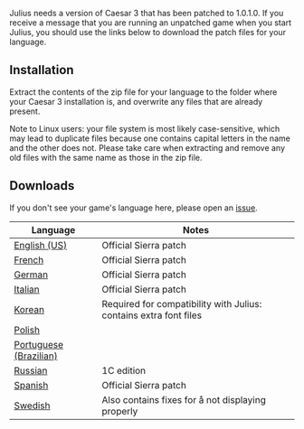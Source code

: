 Julius needs a version of Caesar 3 that has been patched to 1.0.1.0. If you receive a message that you are running an unpatched game when you start Julius, you should use the links below to download the patch files for your language.

## Installation

Extract the contents of the zip file for your language to the folder where your Caesar 3 installation is, and overwrite any files that are already present.

Note to Linux users: your file system is most likely case-sensitive, which may lead to duplicate files because one contains capital letters in the name and the other does not. Please take care when extracting and remove any old files with the same name as those in the zip file.

## Downloads

If you don't see your game's language here, please open an [issue](https://github.com/bvschaik/julius/issues).

| Language | Notes |
| -------- | ------|
| [English (US)](https://bintray.com/bvschaik/caesar3-patches/download_file?file_path=caesar3_update_english.zip) | Official Sierra patch |
| [French](https://bintray.com/bvschaik/caesar3-patches/download_file?file_path=caesar3_update_french.zip) | Official Sierra patch |
| [German](https://bintray.com/bvschaik/caesar3-patches/download_file?file_path=caesar3_update_german.zip) | Official Sierra patch |
| [Italian](https://bintray.com/bvschaik/caesar3-patches/download_file?file_path=caesar3_update_italian.zip) | Official Sierra patch |
| [Korean](https://bintray.com/bvschaik/caesar3-patches/download_file?file_path=caesar3_update_korean.zip) | Required for compatibility with Julius: contains extra font files |
| [Polish](https://bintray.com/bvschaik/caesar3-patches/download_file?file_path=caesar3_update_polish.zip) | |
| [Portuguese (Brazilian)](https://bintray.com/bvschaik/caesar3-patches/download_file?file_path=caesar3_update_portuguese_br.zip) | |
| [Russian](https://bintray.com/bvschaik/caesar3-patches/download_file?file_path=caesar3_update_russian.zip) | 1C edition |
| [Spanish](https://bintray.com/bvschaik/caesar3-patches/download_file?file_path=caesar3_update_spanish.zip) | Official Sierra patch |
| [Swedish](https://bintray.com/bvschaik/caesar3-patches/download_file?file_path=caesar3_update_swedish.zip) | Also contains fixes for å not displaying properly |

